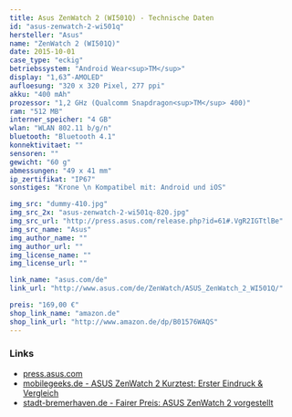 ```yaml
---
title: Asus ZenWatch 2 (WI501Q) - Technische Daten
id: "asus-zenwatch-2-wi501q"
hersteller: "Asus"
name: "ZenWatch 2 (WI501Q)"
date: 2015-10-01
case_type: "eckig"
betriebssystem: "Android Wear<sup>TM</sup>"
display: "1,63”-AMOLED"
aufloesung: "320 x 320 Pixel, 277 ppi"
akku: "400 mAh"
prozessor: "1,2 GHz (Qualcomm Snapdragon<sup>TM</sup> 400)"
ram: "512 MB"
interner_speicher: "4 GB"
wlan: "WLAN 802.11 b/g/n"
bluetooth: "Bluetooth 4.1"
konnektivitaet: ""
sensoren: ""
gewicht: "60 g"
abmessungen: "49 x 41 mm"
ip_zertifikat: "IP67"
sonstiges: "Krone \n Kompatibel mit: Android und iOS"

img_src: "dummy-410.jpg"
img_src_2x: "asus-zenwatch-2-wi501q-820.jpg"
img_src_url: "http://press.asus.com/release.php?id=61#.VgR2IGTtlBe"
img_src_name: "Asus"
img_author_name: ""
img_author_url: ""
img_license_name: ""
img_license_url: ""

link_name: "asus.com/de"
link_url: "http://www.asus.com/de/ZenWatch/ASUS_ZenWatch_2_WI501Q/"

preis: "169,00 €"
shop_link_name: "amazon.de"
shop_link_url: "http://www.amazon.de/dp/B01576WAQS"
---
```


### Links
* [press.asus.com](http://press.asus.com/release.php?id=61#.VeDdH7ztlBc)
* [mobilegeeks.de - ASUS ZenWatch 2 Kurztest: Erster Eindruck & Vergleich](http://www.mobilegeeks.de/test/asus-zenwatch-2/)
* [stadt-bremerhaven.de - Fairer Preis: ASUS ZenWatch 2 vorgestellt](http://stadt-bremerhaven.de/fairer-preis-asus-zenwatch-2-vorgestellt/)
